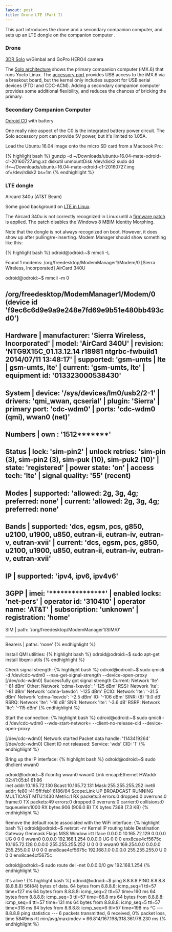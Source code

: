 ```yaml
---
layout: post
title: Drone LTE (Part I)
---
```


This part introduces the drone and a secondary companion computer, and sets up an LTE dongle on the companion computer . 

### Drone
[3DR Solo](https://3dr.com/solo-drone/specs/) w/Gimbal and GoPro HERO4 camera 

The [Solo architecture](https://dev.3dr.com/concept-architecture.html) shows the primary companion computer (iMX.6) that runs Yocto Linux. The [accessory port](https://dev.3dr.com/hardware-accessorybay.html) provides USB access to the iMX.6 via a breakout board, but the kernel only includes support for USB serial devices (FTDI and CDC-ACM). Adding a secondary companion computer provides some additional flexibility, and reduces the chances of bricking the primary.

### Secondary Companion Computer

[Odroid C0](http://www.hardkernel.com/main/products/prdt_info.php?g_code=G145326484280) with battery

One really nice aspect of the C0 is the integrated battery power circuit. The Solo accessory port can provide 5V power, but it's limited to 1.05A.

Load the Ubuntu 16.04 image onto the micro SD card from a Macbook Pro:

{% highlight bash %}
gunzip -d ~/Downloads/ubuntu-16.04-mate-odroid-c1-20160727.img.xz
diskutil unmountDisk /dev/disk2
sudo dd if=~/Downloads/ubuntu-16.04-mate-odroid-c1-20160727.img of=/dev/rdisk2 bs=1m
{% endhighlight %}


### LTE dongle

Aircard 340u (AT&T Beam)

Some good background on [LTE in Linux](https://aleksander.es/data/FOSDEM%202014%20-%20LTE%20in%20your%20Linux%20based%20system.pdf).

The Aircard 340u is not correctly recognized in Linux until a [firmware patch](http://www.downloads.netgear.com/files/aircard/AC340U_linux_patch_v4.zip) is applied. The patch disables the Windows 8 MBIM Identity Morphing.

Note that the dongle is not always recognized on boot. However, it does show up after pulling/re-inserting. Modem Manager should show something like this:

{% highlight bash %}
odroid@odroid:~$ mmcli -L

Found 1 modems:
	/org/freedesktop/ModemManager1/Modem/0 [Sierra Wireless, Incorporated] AirCard 340U
	
odroid@odroid:~$ mmcli -m 0

/org/freedesktop/ModemManager1/Modem/0 (device id 'f9ec6c6d9e9a9e248e7fd69e9b51e480bb493cd0')
  -------------------------
  Hardware |   manufacturer: 'Sierra Wireless, Incorporated'
           |          model: 'AirCard 340U'
           |       revision: 'NTG9X15C_01.13.12.14 r18981 ntgrbc-fwbuild1 2014/07/11 13:48:17'
           |      supported: 'gsm-umts
           |                  lte
           |                  gsm-umts, lte'
           |        current: 'gsm-umts, lte'
           |   equipment id: '013323000538430'
  -------------------------
  System   |         device: '/sys/devices/lm0/usb2/2-1'
           |        drivers: 'qmi_wwan, qcserial'
           |         plugin: 'Sierra'
           |   primary port: 'cdc-wdm0'
           |          ports: 'cdc-wdm0 (qmi), wwan0 (net)'
  -------------------------
  Numbers  |           own : '1512*******'
  -------------------------
  Status   |           lock: 'sim-pin2'
           | unlock retries: 'sim-pin (3), sim-pin2 (3), sim-puk (10), sim-puk2 (10)'
           |          state: 'registered'
           |    power state: 'on'
           |    access tech: 'lte'
           | signal quality: '55' (recent)
  -------------------------
  Modes    |      supported: 'allowed: 2g, 3g, 4g; preferred: none'
           |        current: 'allowed: 2g, 3g, 4g; preferred: none'
  -------------------------
  Bands    |      supported: 'dcs, egsm, pcs, g850, u2100, u1900, u850, eutran-ii, eutran-iv, eutran-v, eutran-xvii'
           |        current: 'dcs, egsm, pcs, g850, u2100, u1900, u850, eutran-ii, eutran-iv, eutran-v, eutran-xvii'
  -------------------------
  IP       |      supported: 'ipv4, ipv6, ipv4v6'
  -------------------------
  3GPP     |           imei: '***************'
           |  enabled locks: 'net-pers'
           |    operator id: '310410'
           |  operator name: 'AT&T'
           |   subscription: 'unknown'
           |   registration: 'home'
  -------------------------
  SIM      |           path: '/org/freedesktop/ModemManager1/SIM/0'

  -------------------------
  Bearers  |          paths: ‘none'
{% endhighlight %}

Install QMI utilities:
{% highlight bash %}
odroid@odroid:~$ sudo apt-get install libqmi-utils
{% endhighlight %}

Check signal strength:
{% highlight bash %}
odroid@odroid:~$ sudo qmicli -d /dev/cdc-wdm0    --nas-get-signal-strength --device-open-proxy
[/dev/cdc-wdm0] Successfully got signal strength
Current:
	Network 'lte': '-81 dBm'
Other:
	Network 'cdma-1xevdo': '-125 dBm'
RSSI:
	Network 'lte': '-81 dBm'
	Network 'cdma-1xevdo': '-125 dBm'
ECIO:
	Network 'lte': '-31.5 dBm'
	Network 'cdma-1xevdo': '-2.5 dBm'
IO: '-106 dBm'
SINR: (8) '9.0 dB'
RSRQ:
	Network 'lte': '-16 dB'
SNR:
	Network 'lte': '-3.6 dB'
RSRP:
	Network 'lte': '-115 dBm’
{% endhighlight %}

Start the connection:
{% highlight bash %}
odroid@odroid:~$ sudo qmicli -d /dev/cdc-wdm0 --wds-start-network=  --client-no-release-cid --device-open-proxy

[/dev/cdc-wdm0] Network started
	Packet data handle: '1143419264'
[/dev/cdc-wdm0] Client ID not released:
	Service: 'wds'
	    CID: '1'
{% endhighlight %}

Bring up the IP interface:
{% highlight bash %}
odroid@odroid:~$ sudo dhclient wwan0

odroid@odroid:~$ ifconfig wwan0
wwan0     Link encap:Ethernet  HWaddr 02:41:05:b1:61:86  
          inet addr:10.165.72.130  Bcast:10.165.72.131  Mask:255.255.255.252
          inet6 addr: fe80::41:5ff:feb1:6186/64 Scope:Link
          UP BROADCAST RUNNING MULTICAST  MTU:1430  Metric:1
          RX packets:3 errors:0 dropped:0 overruns:0 frame:0
          TX packets:49 errors:0 dropped:0 overruns:0 carrier:0
          collisions:0 txqueuelen:1000 
          RX bytes:906 (906.0 B)  TX bytes:7368 (7.3 KB)
{% endhighlight %}

Remove the default route associated with the WiFi interface:
{% highlight bash %}
odroid@odroid:~$ netstat -nr
Kernel IP routing table
Destination     Gateway         Genmask         Flags   MSS Window  irtt Iface
0.0.0.0         10.165.72.129   0.0.0.0         UG        0 0          0 wwan0
0.0.0.0         192.168.1.254   0.0.0.0         UG        0 0          0 enx8cae4cf5675c
10.165.72.128   0.0.0.0         255.255.255.252 U         0 0          0 wwan0
169.254.0.0     0.0.0.0         255.255.0.0     U         0 0          0 enx8cae4cf5675c
192.168.1.0     0.0.0.0         255.255.255.0   U         0 0          0 enx8cae4cf5675c

odroid@odroid:~$ sudo route del -net 0.0.0.0/0 gw 192.168.1.254
{% endhighlight %}

It's alive !
{% highlight bash %}
odroid@odroid:~$ ping 8.8.8.8
PING 8.8.8.8 (8.8.8.8) 56(84) bytes of data.
64 bytes from 8.8.8.8: icmp_seq=1 ttl=57 time=127 ms
64 bytes from 8.8.8.8: icmp_seq=2 ttl=57 time=160 ms
64 bytes from 8.8.8.8: icmp_seq=3 ttl=57 time=66.8 ms
64 bytes from 8.8.8.8: icmp_seq=4 ttl=57 time=131 ms
64 bytes from 8.8.8.8: icmp_seq=5 ttl=57 time=318 ms
64 bytes from 8.8.8.8: icmp_seq=6 ttl=57 time=198 ms
^C
--- 8.8.8.8 ping statistics ---
6 packets transmitted, 6 received, 0% packet loss, time 5849ms
rtt min/avg/max/mdev = 66.814/167.198/318.361/78.230 ms
{% endhighlight %}


